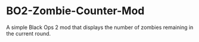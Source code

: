 # BO2-Zombie-Counter-Mod
A simple Black Ops 2 mod that displays the number of zombies remaining in the current round.
